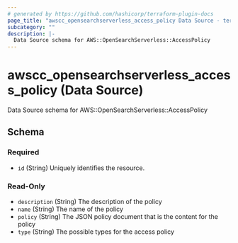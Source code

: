 ```yaml
---
# generated by https://github.com/hashicorp/terraform-plugin-docs
page_title: "awscc_opensearchserverless_access_policy Data Source - terraform-provider-awscc"
subcategory: ""
description: |-
  Data Source schema for AWS::OpenSearchServerless::AccessPolicy
---
```


# awscc_opensearchserverless_access_policy (Data Source)

Data Source schema for AWS::OpenSearchServerless::AccessPolicy



<!-- schema generated by tfplugindocs -->
## Schema

### Required

- `id` (String) Uniquely identifies the resource.

### Read-Only

- `description` (String) The description of the policy
- `name` (String) The name of the policy
- `policy` (String) The JSON policy document that is the content for the policy
- `type` (String) The possible types for the access policy
